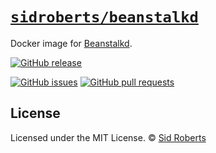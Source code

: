 # [`sidroberts/beanstalkd`](https://hub.docker.com/r/sidroberts/beanstalkd)

Docker image for [Beanstalkd](https://beanstalkd.github.io/).

[![GitHub release](https://img.shields.io/github/release/SidRoberts/docker-beanstalkd.svg?style=for-the-badge)]()

[![GitHub issues](https://img.shields.io/github/issues-raw/SidRoberts/docker-beanstalkd.svg?style=for-the-badge)](https://github.com/SidRoberts/docker-beanstalkd/issues)
[![GitHub pull requests](https://img.shields.io/github/issues-pr-raw/SidRoberts/docker-beanstalkd.svg?style=for-the-badge)](https://github.com/SidRoberts/docker-beanstalkd/pulls)



## License

Licensed under the MIT License.
© [Sid Roberts](https://github.com/SidRoberts)
